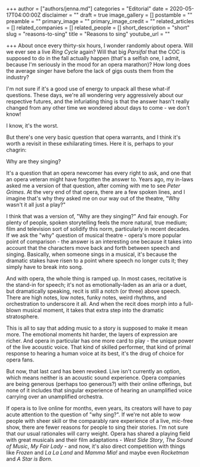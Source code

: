 +++
author = ["authors/jenna.md"]
categories = "Editorial"
date = 2020-05-17T04:00:00Z
disclaimer = ""
draft = true
image_gallery = []
postamble = ""
preamble = ""
primary_image = ""
primary_image_credit = ""
related_articles = []
related_companies = []
related_people = []
short_description = "short"
slug = "reasons-to-sing"
title = "Reasons to sing"
youtube_url = ""

+++
About once every thirty-six hours, I wonder randomly about opera. Will we ever see a live _Ring Cycle_ again? Will that big _Parsifal_ that the COC is supposed to do in the fall actually happen (that's a selfish one, I admit, because I'm seriously in the mood for an opera marathon)? How long does the average singer have before the lack of gigs ousts them from the industry?

I'm not sure if it's a good use of energy to unpack all these what-if questions. These days, we're all wondering very aggressively about our respective futures, and the infuriating thing is that the answer hasn't really changed from any other time we wondered about days to come - we don't know!

I know, it's the worst.

But there's one very basic question that opera warrants, and I think it's worth a revisit in these exhilarating times. Here it is, perhaps to your chagrin:

Why are they singing?

It's a question that an opera newcomer has every right to ask, and one that an opera veteran might have forgotten the answer to. Years ago, my in-laws asked me a version of that question, after coming with me to see _Peter Grimes_. At the very end of that opera, there are a few spoken lines, and I imagine that's why they asked me on our way out of the theatre, "Why wasn't it all just a play?"

I think that was a version of, "Why are they singing?" And fair enough. For plenty of people, spoken storytelling feels the more natural, true medium; film and television sort of solidify this norm, particularly in recent decades. If we ask the "why" question of musical theatre - opera's more popular point of comparison - the answer is an interesting one because it takes into account that the characters move back and forth between speech and singing. Basically, when someone sings in a musical, it's because the dramatic stakes have risen to a point where speech no longer cuts it; they simply have to break into song.

And with opera, the whole thing is ramped up. In most cases, recitative is the stand-in for speech; it's not as emotionally-laden as an aria or a duet, but dramatically speaking, recit is still a notch (or three) above speech. There are high notes, low notes, funky notes, weird rhythms, and orchestration to underscore it all. And when the recit does morph into a full-blown musical moment, it takes that extra step into the dramatic stratosphere.

This is all to say that adding music to a story is supposed to make it mean more. The emotional moments hit harder, the layers of expression are richer. And opera in particular has one more card to play - the unique power of the live acoustic voice. That kind of skilled performer, that kind of primal response to hearing a human voice at its best, it's the drug of choice for opera fans.

But now, that last card has been revoked. Live isn't currently an option, which means neither is an acoustic sound experience. Opera companies are being generous (perhaps too generous?) with their online offerings, but none of it includes that singular experience of hearing an unamplified voice carrying over an unamplified orchestra. 

If opera is to live online for months, even years, its creators will have to pay acute attention to the question of "why sing?". If we're not able to wow people with sheer skill or the comparably rare experience of a live, mic-free show, there are fewer reasons for people to sing their stories. I'm not sure that our usual rationales will carry weight. Opera has shared a playing field with great musicals and their film adaptations - _West Side Story_, _The Sound of Music_, _My Fair Lady_ - and now, it's also direct competition with things like _Frozen_ and _La La Land_ and _Mamma Mia!_ and maybe even _Rocketman_ and _A Star is Born_.